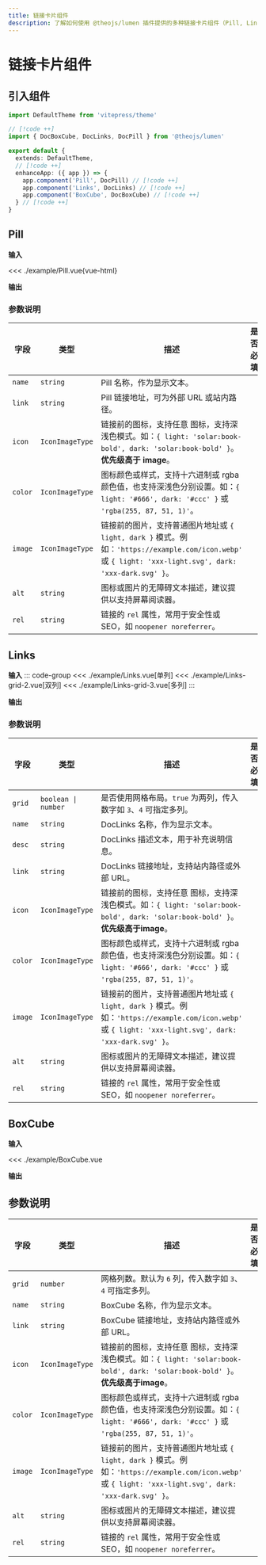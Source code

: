 ```yaml
---
title: 链接卡片组件
description: 了解如何使用 @theojs/lumen 插件提供的多种链接卡片组件（Pill, Links, BoxCube）在 VitePress 站点中创建美观且信息丰富的链接展示。本指南包含各组件的引入、使用示例和参数说明，支持 Iconify 图标和明暗模式。
---
```


# 链接卡片组件

## 引入组件

```ts [.vitepress/theme/index.ts]
import DefaultTheme from 'vitepress/theme'

// [!code ++]
import { DocBoxCube, DocLinks, DocPill } from '@theojs/lumen'

export default {
  extends: DefaultTheme,
  // [!code ++]
  enhanceApp: ({ app }) => {
    app.component('Pill', DocPill) // [!code ++]
    app.component('Links', DocLinks) // [!code ++]
    app.component('BoxCube', DocBoxCube) // [!code ++]
  } // [!code ++]
}
```

## Pill

**输入**

<<< ./example/Pill.vue{vue-html}

**输出**

<!--@include: ./example/Pill.vue-->

### 参数说明

| 字段    | 类型            | 描述                                                                                                                                                                                                                                                                 | 是否必填              |
| ------- | --------------- | -------------------------------------------------------------------------------------------------------------------------------------------------------------------------------------------------------------------------------------------------------------------- | --------------------- |
| `name`  | `string`        | Pill 名称，作为显示文本。                                                                                                                                                                                                                                            | <Badge text="必填" /> |
| `link`  | `string`        | Pill 链接地址，可为外部 URL 或站内路径。                                                                                                                                                                                                                             | <Badge text="可选" /> |
| `icon`  | `IconImageType` | 链接前的图标，支持任意 <Pill name="iconify" link="https://icon-sets.iconify.design/" icon="line-md:iconify2-static" color="#1769AA" alt="iconify icon" /> 图标，支持深浅色模式。如：`{ light: 'solar:book-bold', dark: 'solar:book-bold' }`。 **优先级高于 image**。 | <Badge text="可选" /> |
| `color` | `IconImageType` | 图标颜色或样式，支持十六进制或 rgba 颜色值，也支持深浅色分别设置。如：`{ light: '#666', dark: '#ccc' }` 或 `'rgba(255, 87, 51, 1)'`。                                                                                                                                | <Badge text="可选" /> |
| `image` | `IconImageType` | 链接前的图片，支持普通图片地址或 `{ light, dark }` 模式。例如：`'https://example.com/icon.webp'` 或 `{ light: 'xxx-light.svg', dark: 'xxx-dark.svg' }`。                                                                                                             | <Badge text="可选" /> |
| `alt`   | `string`        | 图标或图片的无障碍文本描述，建议提供以支持屏幕阅读器。                                                                                                                                                                                                               | <Badge text="可选" /> |
| `rel`   | `string`        | 链接的 `rel` 属性，常用于安全性或 SEO，如 `noopener noreferrer`。                                                                                                                                                                                                    | <Badge text="可选" /> |

## Links

**输入**
::: code-group
<<< ./example/Links.vue[单列]
<<< ./example/Links-grid-2.vue[双列]
<<< ./example/Links-grid-3.vue[多列]
:::

**输出**

<!--@include: ./example/Links.vue-->
<!--@include: ./example/Links-grid-2.vue-->
<!--@include: ./example/Links-grid-3.vue-->

### 参数说明

| 字段    | 类型                | 描述                                                                                                                                                                                                                                                                | 是否必填              |
| ------- | ------------------- | ------------------------------------------------------------------------------------------------------------------------------------------------------------------------------------------------------------------------------------------------------------------- | --------------------- |
| `grid`  | `boolean \| number` | 是否使用网格布局。`true` 为两列，传入数字如 `3`、`4` 可指定多列。                                                                                                                                                                                                   | <Badge text="可选" /> |
| `name`  | `string`            | DocLinks 名称，作为显示文本。                                                                                                                                                                                                                                       | <Badge text="必填" /> |
| `desc`  | `string`            | DocLinks 描述文本，用于补充说明信息。                                                                                                                                                                                                                               | <Badge text="可选" /> |
| `link`  | `string`            | DocLinks 链接地址，支持站内路径或外部 URL。                                                                                                                                                                                                                         | <Badge text="必填" /> |
| `icon`  | `IconImageType`     | 链接前的图标，支持任意 <Pill name="iconify" link="https://icon-sets.iconify.design/" icon="line-md:iconify2-static" color="#1769AA" alt="iconify icon" /> 图标，支持深浅色模式。如：`{ light: 'solar:book-bold', dark: 'solar:book-bold' }`。 **优先级高于image**。 | <Badge text="可选" /> |
| `color` | `IconImageType`     | 图标颜色或样式，支持十六进制或 rgba 颜色值，也支持深浅色分别设置。如：`{ light: '#666', dark: '#ccc' }` 或 `'rgba(255, 87, 51, 1)'`。                                                                                                                               | <Badge text="可选" /> |
| `image` | `IconImageType`     | 链接前的图片，支持普通图片地址或 `{ light, dark }` 模式。例如：`'https://example.com/icon.webp'` 或 `{ light: 'xxx-light.svg', dark: 'xxx-dark.svg' }`。                                                                                                            | <Badge text="可选" /> |
| `alt`   | `string`            | 图标或图片的无障碍文本描述，建议提供以支持屏幕阅读器。                                                                                                                                                                                                              | <Badge text="可选" /> |
| `rel`   | `string`            | 链接的 `rel` 属性，常用于安全性或 SEO，如 `noopener noreferrer`。                                                                                                                                                                                                   | <Badge text="可选" /> |

## BoxCube

**输入**

<<< ./example/BoxCube.vue

**输出**

<!--@include: ./example/BoxCube.vue-->

## 参数说明

| 字段    | 类型            | 描述                                                                                                                                                                                                                                                                | 是否必填              |
| ------- | --------------- | ------------------------------------------------------------------------------------------------------------------------------------------------------------------------------------------------------------------------------------------------------------------- | --------------------- |
| `grid`  | `number`        | 网格列数。默认为 `6` 列，传入数字如 `3`、`4` 可指定多列。                                                                                                                                                                                                           | <Badge text="可选" /> |
| `name`  | `string`        | BoxCube 名称，作为显示文本。                                                                                                                                                                                                                                        | <Badge text="必填" /> |
| `link`  | `string`        | BoxCube 链接地址，支持站内路径或外部 URL。                                                                                                                                                                                                                          | <Badge text="必填" /> |
| `icon`  | `IconImageType` | 链接前的图标，支持任意 <Pill name="iconify" link="https://icon-sets.iconify.design/" icon="line-md:iconify2-static" color="#1769AA" alt="iconify icon" /> 图标，支持深浅色模式。如：`{ light: 'solar:book-bold', dark: 'solar:book-bold' }`。 **优先级高于image**。 | <Badge text="可选" /> |
| `color` | `IconImageType` | 图标颜色或样式，支持十六进制或 rgba 颜色值，也支持深浅色分别设置。如：`{ light: '#666', dark: '#ccc' }` 或 `'rgba(255, 87, 51, 1)'`。                                                                                                                               | <Badge text="可选" /> |
| `image` | `IconImageType` | 链接前的图片，支持普通图片地址或 `{ light, dark }` 模式。例如：`'https://example.com/icon.webp'` 或 `{ light: 'xxx-light.svg', dark: 'xxx-dark.svg' }`。                                                                                                            | <Badge text="可选" /> |
| `alt`   | `string`        | 图标或图片的无障碍文本描述，建议提供以支持屏幕阅读器。                                                                                                                                                                                                              | <Badge text="可选" /> |
| `rel`   | `string`        | 链接的 `rel` 属性，常用于安全性或 SEO，如 `noopener noreferrer`。                                                                                                                                                                                                   | <Badge text="可选" /> |
